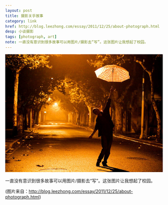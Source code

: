 ```yaml
---
layout: post
title: 摄影关乎故事
category: link
href: http://blog.leezhong.com/essay/2011/12/25/about-photograph.html
desp: 小谈摄影
tags: [photograph, art]
note: 一直没有意识到很多故事可以用图片/摄影去“写”。这张图片让我想起了校园。
---
```


![](/assets/images/campus.jpg)

一直没有意识到很多故事可以用图片/摄影去“写”。这张图片让我想起了校园。

(图片来自：<http://blog.leezhong.com/essay/2011/12/25/about-photograph.html>)

